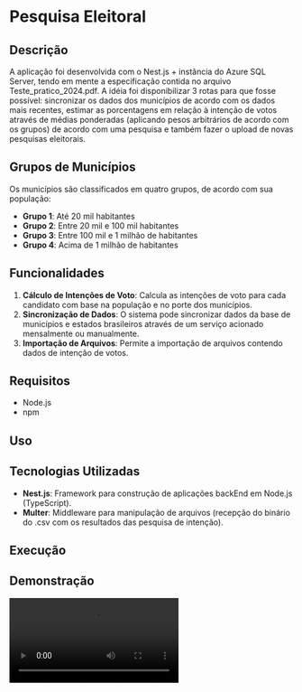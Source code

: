 # Pesquisa Eleitoral

## Descrição

A aplicação foi desenvolvida com o Nest.js + instância do Azure SQL Server, tendo em mente a especificação contida no arquivo Teste_pratico_2024.pdf. A idéia foi disponibilizar 3 rotas para que fosse possível: sincronizar os dados dos municípios de acordo com os dados mais recentes, estimar as porcentagens em relação à intenção de votos através de médias ponderadas (aplicando pesos arbitrários de acordo com os grupos) de acordo com uma pesquisa e também fazer o upload de novas pesquisas eleitorais.

## Grupos de Municípios

Os municípios são classificados em quatro grupos, de acordo com sua população:

- **Grupo 1**: Até 20 mil habitantes
- **Grupo 2**: Entre 20 mil e 100 mil habitantes
- **Grupo 3**: Entre 100 mil e 1 milhão de habitantes
- **Grupo 4**: Acima de 1 milhão de habitantes

## Funcionalidades

1. **Cálculo de Intenções de Voto**: Calcula as intenções de voto para cada candidato com base na população e no porte dos municípios.
2. **Sincronização de Dados**: O sistema pode sincronizar dados da base de municípios e estados brasileiros através de um serviço acionado mensalmente ou manualmente.
3. **Importação de Arquivos**: Permite a importação de arquivos contendo dados de intenção de votos.

## Requisitos

- Node.js
- npm

## Uso

## Tecnologias Utilizadas

- **Nest.js**: Framework para construção de aplicações backEnd em Node.js (TypeScript).
- **Multer**: Middleware para manipulação de arquivos (recepção do binário do .csv com os resultados das pesquisa de intenção).

## Execução

## Demonstração

<video src="assets/presentation.mp4" controls="controls" style="max-width: 100%;">
